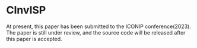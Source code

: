 # CInvISP
At present, this paper has been submitted to the ICONIP conference(2023).
The paper is still under review, and the source code will be released after this paper is accepted.

